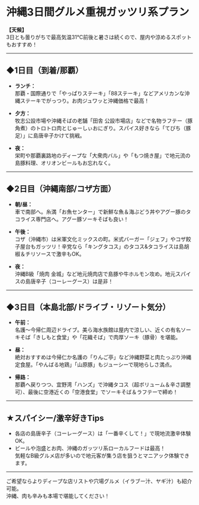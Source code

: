 # 沖縄3日間グルメ重視ガッツリ系プラン

**【天候】**  
3日とも曇りがちで最高気温31℃前後と暑さは続くので、屋内や涼めるスポットもおすすめ！

---

## ◆1日目（到着/那覇）

- **ランチ：**  
  那覇・国際通りで「やっぱりステーキ」「88ステーキ」などアメリカンな沖縄ステーキでがっつり。お肉ジュワッと沖縄価格で最高！

- **夕方：**  
  牧志公設市場や沖縄そばの老舗「田舎 公設市場店」などで名物ラフテー（豚角煮）のトロトロ肉とじゅーしぃおにぎり。スパイス好きなら「てびち（豚足）」に島唐辛子かけて挑戦。

- **夜：**  
  栄町や那覇裏路地のディープな「大衆肉バル」や「もつ焼き屋」で地元流の島豚料理、オリオンビールもお忘れなく。

---

## ◆2日目（沖縄南部/コザ方面）

- **朝/昼：**  
  車で南部へ。糸満「お魚センター」で新鮮な魚＆海ぶどう丼やアグー豚のタコライス専門店へ。アグー豚ソーキそばも良い！

- **午後：**  
  コザ（沖縄市）は米軍文化ミックスの町。米式バーガー「ジェフ」やコザ餃子屋台もガッツリ！辛党なら「キングタコス」のタコス&タコライスは島胡椒＆チリソースで激辛もOK。

- **夜：**  
  沖縄B級「焼肉 金城」など地元焼肉店で島豚や牛ホルモン攻め。地元スパイスの島唐辛子（コーレーグース）は是非！

---

## ◆3日目（本島北部/ドライブ・リゾート気分）

- **午前：**  
  名護～今帰仁周辺ドライブ。美ら海水族館は屋内で涼しい、近くの有名ソーキそば「きしもと食堂」や「花織そば」で肉厚ソーキ（豚骨）を堪能。

- **昼：**  
  絶対おすすめは今帰仁か名護の「りんご亭」など沖縄野菜と肉たっぷり沖縄定食屋。「やんばる地鶏」「山原豚」もジューシーで現地らしさ満点。

- **帰路：**  
  那覇へ戻りつつ、宜野湾「ハンズ」で沖縄タコス（超ボリューム＆辛さ調整可）、最後に空港近くの「空港食堂」でソーキそば＆ラフテーで締め！

---

## ★スパイシー/激辛好きTips

- 各店の島唐辛子（コーレーグース）は「一番辛くして！」で現地流激辛体験OK。
- ビールや泡盛とお肉、沖縄のガッツリ系ローカルフードは最高！  
  気軽なB級グルメ店が多いので地元客が集う店を狙うとマニアック体験できます。

---

ご希望ならよりディープな店リストや穴場グルメ（イラブー汁、ヤギ汁）も紹介可能。  
沖縄、肉も辛みも本場で堪能してください！
